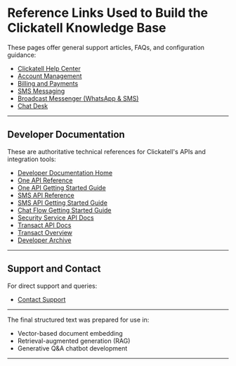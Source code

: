 # Reference Links Used to Build the Clickatell Knowledge Base

These pages offer general support articles, FAQs, and configuration guidance:

- [Clickatell Help Center](https://www.clickatell.com/help-center/)
- [Account Management](https://www.clickatell.com/help-center/account-management/)
- [Billing and Payments](https://www.clickatell.com/help-center/billing-and-payments/)
- [SMS Messaging](https://www.clickatell.com/help-center/sms/)
- [Broadcast Messenger (WhatsApp & SMS)](https://www.clickatell.com/help-center/broadcast-messenger-whatsapp-sms/)
- [Chat Desk](https://www.clickatell.com/help-center/chat-desk/)

---

## Developer Documentation

These are authoritative technical references for Clickatell's APIs and integration tools:

- [Developer Documentation Home](https://docs.clickatell.com/)
- [One API Reference](https://docs.clickatell.com/channels/one-api/one-api-reference/)
- [One API Getting Started Guide](https://docs.clickatell.com/channels/one-api/one-api-documentation/)
- [SMS API Reference](https://docs.clickatell.com/channels/sms-channels/sms-api-reference/)
- [SMS API Getting Started Guide](https://docs.clickatell.com/channels/sms-channels/sms-api-documentation/)
- [Chat Flow Getting Started Guide](https://docs.clickatell.com/products/flow/flow-getting-started/)
- [Security Service API Docs](https://docs.clickatell.com/marketplace/security-service-api/security-service-api-documentation/)
- [Transact API Docs](https://docs.clickatell.com/marketplace/transact-api/transact-api-documentation/)
- [Transact Overview](https://docs.clickatell.com/marketplace/transact/transact-overview/)
- [Developer Archive](https://docs.clickatell.com/archive/)

---

## Support and Contact

For direct support and queries:

- [Contact Support](https://www.clickatell.com/contact-support/)

---



The final structured text was prepared for use in:
- Vector-based document embedding
- Retrieval-augmented generation (RAG)
- Generative Q&A chatbot development

---

